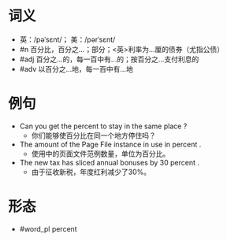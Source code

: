 # 词义
- 英：/pəˈsɛnt/； 美：/pərˈsɛnt/
- #n 百分比，百分之…；部分；<英>利率为…厘的债券（尤指公债）
- #adj 百分之…的，每一百中有…的；按百分之…支付利息的
- #adv 以百分之…地，每一百中有…地
# 例句
- Can you get the percent to stay in the same place ?
	- 你们能够使百分比在同一个地方停住吗？
- The amount of the Page File instance in use in percent .
	- 使用中的页面文件范例数量，单位为百分比。
- The new tax has sliced annual bonuses by 30 percent .
	- 由于征收新税，年度红利减少了30%。
# 形态
- #word_pl percent
